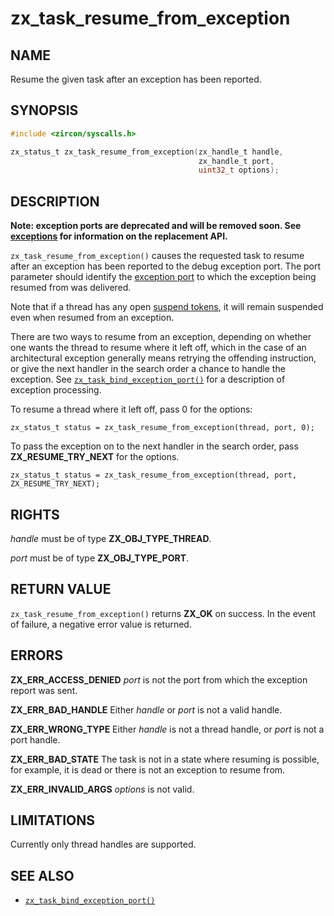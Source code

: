 # zx_task_resume_from_exception

## NAME

<!-- Updated by update-docs-from-abigen, do not edit. -->

Resume the given task after an exception has been reported.

## SYNOPSIS

<!-- Updated by update-docs-from-abigen, do not edit. -->

```c
#include <zircon/syscalls.h>

zx_status_t zx_task_resume_from_exception(zx_handle_t handle,
                                          zx_handle_t port,
                                          uint32_t options);
```

## DESCRIPTION

**Note: exception ports are deprecated and will be removed soon. See**
**[exceptions](/docs/zircon/exceptions.md) for information on the replacement API.**

`zx_task_resume_from_exception()` causes the requested task to resume after an
exception has been reported to the debug exception port. The port parameter
should identify the [exception port](task_bind_exception_port.md) to which the
exception being resumed from was delivered.

Note that if a thread has any open [suspend tokens](task_suspend_token.md), it
will remain suspended even when resumed from an exception.

There are two ways to resume from an exception, depending on whether
one wants the thread to resume where it left off, which in the case
of an architectural exception generally means retrying the offending
instruction, or give the next handler in the search order a chance
to handle the exception.
See [`zx_task_bind_exception_port()`] for a description of exception processing.

To resume a thread where it left off, pass 0 for the options:

```
zx_status_t status = zx_task_resume_from_exception(thread, port, 0);
```

To pass the exception on to the next handler in the search order,
pass **ZX_RESUME_TRY_NEXT** for the options.

```
zx_status_t status = zx_task_resume_from_exception(thread, port, ZX_RESUME_TRY_NEXT);
```

## RIGHTS

<!-- Updated by update-docs-from-abigen, do not edit. -->

*handle* must be of type **ZX_OBJ_TYPE_THREAD**.

*port* must be of type **ZX_OBJ_TYPE_PORT**.

## RETURN VALUE

`zx_task_resume_from_exception()` returns **ZX_OK** on success.
In the event of failure, a negative error value is returned.

## ERRORS

**ZX_ERR_ACCESS_DENIED** *port* is not the port from which the exception
report was sent.

**ZX_ERR_BAD_HANDLE** Either *handle* or *port* is not a valid handle.

**ZX_ERR_WRONG_TYPE** Either *handle* is not a thread handle,
or *port* is not a port handle.

**ZX_ERR_BAD_STATE**  The task is not in a state where resuming is possible,
for example, it is dead or there is not an exception to resume from.

**ZX_ERR_INVALID_ARGS** *options* is not valid.

## LIMITATIONS

Currently only thread handles are supported.

## SEE ALSO

 - [`zx_task_bind_exception_port()`]

<!-- References updated by update-docs-from-abigen, do not edit. -->

[`zx_task_bind_exception_port()`]: task_bind_exception_port.md
